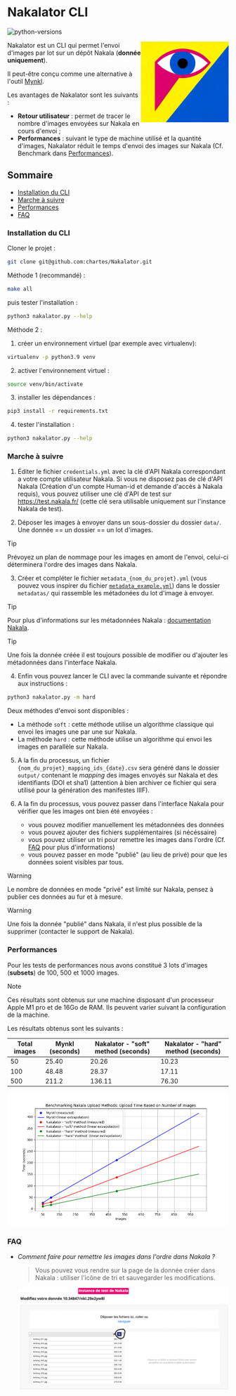 # Nakalator CLI

![python-versions](https://img.shields.io/badge/python-3.8%20%7C%203.9%20%7C%203.10%20%7C3.11-blue)

<img src="./documentation/nakalator.jpg" width="200" align="right">

Nakalator est un CLI qui permet l'envoi d'images par lot sur un dépôt Nakala (**donnée uniquement**).

Il peut-être conçu comme une alternative à l'outil [Mynkl](https://mynkl.huma-num.fr/). 

Les avantages de Nakalator sont les suivants :

- **Retour utilisateur** : permet de tracer le nombre d'images envoyées sur Nakala en cours d'envoi ; 
- **Performances** : suivant le type de machine utilisé et la quantité d'images, Nakalator réduit le temps d'envoi des images sur Nakala (Cf. Benchmark dans [Performances](#performances)).


## Sommaire

- [Installation du CLI](#installation-du-cli)
- [Marche à suivre](#marche-à-suivre)
- [Performances](#performances)
- [FAQ](#faq)

### Installation du CLI

Cloner le projet :

```bash
git clone git@github.com:chartes/Nakalator.git
```

Méthode 1 (recommandé) :

```bash
make all 
```
puis tester l'installation :

```bash
python3 nakalator.py --help
```

Méthode 2 :

1. créer un environnement virtuel (par exemple avec virtualenv):
```bash
virtualenv -p python3.9 venv
```

2. activer l'environnement virtuel :
```bash
source venv/bin/activate
```

3. installer les dépendances :
```bash
pip3 install -r requirements.txt
```

4. tester l'installation :
```bash
python3 nakalator.py --help
```

### Marche à suivre

1. Éditer le fichier `credentials.yml` avec
la clé d'API Nakala correspondant a votre compte utilisateur Nakala. Si vous ne disposez pas
de clé d'API Nakala (Création d'un compte Human-id et demande d'accès à Nakala requis), vous pouvez utiliser une clé d'API de test sur https://test.nakala.fr/ (cette clé sera utilisable uniquement sur l'instance Nakala de test).

2. Déposer les images à envoyer dans un sous-dossier du dossier `data/`. Une donnée == un dossier == un lot d'images.
> [!TIP]
> Prévoyez un plan de nommage pour les images en amont de l'envoi, celui-ci déterminera l'ordre des images dans Nakala.

3. Créer et compléter le fichier `metadata_{nom_du_projet}.yml` (vous pouvez vous inspirer du fichier [`metadata_example.yml`](https://github.com/chartes/Nakalator/blob/master/metadatas/metadata_example.yml))
dans le dossier `metadatas/` qui rassemble les métadonées du lot d'image à envoyer.

> [!TIP]
> Pour plus d'informations sur les métadonnées Nakala : [documentation Nakala](https://documentation.huma-num.fr/nakala-guide-de-description/).

> [!TIP]
> Une fois la donnée créée il est toujours possible de modifier ou d'ajouter les métadonnées dans l'interface Nakala.

4. Enfin vous pouvez lancer le CLI avec la commande suivante et répondre aux instructions :

```bash
python3 nakalator.py -m hard
```

Deux méthodes d'envoi sont disponibles :

- La méthode `soft` : cette méthode utilise un algorithme classique qui envoi les images une par une sur Nakala.
- La méthode `hard` : cette méthode utilise un algorithme qui envoi les images en parallèle sur Nakala.

5. A la fin du processus, un fichier `{nom_du_projet}_mapping_ids_{date}.csv` sera généré dans le dossier `output/` contenant le *mapping* des images envoyés sur Nakala et des identifiants (DOI et sha1) (attention à bien archiver ce fichier qui sera utilisé pour la génération des manifestes IIIF).

6. A la fin du processus, vous pouvez passer dans l'interface Nakala pour vérifier que les images ont bien été envoyées : 
    - vous pouvez modifier manuellement les métadonnées des données
    - vous pouvez ajouter des fichiers supplémentaires (si nécéssaire)
    - vous pouvez utiliser un tri pour remettre les images dans l'ordre (Cf. [FAQ](#faq) pour plus d'informations)
    - vous pouvez passer en mode "publié" (au lieu de privé) pour que les données soient visibles par tous.
      
> [!WARNING]
> Le nombre de données en mode "privé" est limité sur Nakala, pensez à publier ces données au fur et à mesure.

> [!WARNING]
> Une fois la donnée "publié" dans Nakala, il n'est plus possible de la supprimer (contacter le support de Nakala).

### Performances

Pour les tests de performances nous avons constitué 3 lots d'images (**subsets**) de 100, 500 et 1000 images.

> [!NOTE]
> Ces résultats sont obtenus sur une machine disposant d'un processeur Apple M1 pro et de 16Go de RAM. Ils
peuvent varier suivant la configuration de la machine.

Les résultats obtenus sont les suivants :

| Total images | Mynkl (seconds) | Nakalator - "soft" method (seconds) | Nakalator - "hard" method (seconds)|
|--------------|-----------------|----------------------------|---------------------------|
| 50           | 25.40           | 20.26                      | 10.23                     |
| 100          | 48.48           | 28.37                      | 17.11                     |
| 500          | 211.2           | 136.11                     | 76.30                     |


![capture-nakala](./documentation/benchmark_methods.png)

### FAQ

- *Comment faire pour remettre les images dans l'ordre dans Nakala ?*

    > Vous pouvez vous rendre sur la page de la donnée créer dans Nakala : utiliser l'icône de tri et sauvegarder les modifications.
    
    ![capture-nakala](./documentation/capture_nakala_tri.png)
